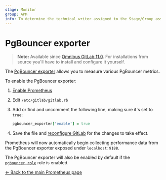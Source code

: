 ```yaml
---
stage: Monitor
group: APM
info: To determine the technical writer assigned to the Stage/Group associated with this page, see https://about.gitlab.com/handbook/engineering/ux/technical-writing/#designated-technical-writers
---
```


# PgBouncer exporter

>**Note:**
Available since [Omnibus GitLab 11.0](https://gitlab.com/gitlab-org/omnibus-gitlab/-/merge_requests/2493).
For installations from source you'll have to install and configure it yourself.

The [PgBouncer exporter](https://github.com/stanhu/pgbouncer_exporter) allows you to measure various PgBouncer metrics.

To enable the PgBouncer exporter:

1. [Enable Prometheus](index.md#configuring-prometheus)
1. Edit `/etc/gitlab/gitlab.rb`
1. Add or find and uncomment the following line, making sure it's set to `true`:

   ```ruby
   pgbouncer_exporter['enable'] = true
   ```

1. Save the file and [reconfigure GitLab](../../restart_gitlab.md#omnibus-gitlab-reconfigure) for the changes to
   take effect.

Prometheus will now automatically begin collecting performance data from
the PgBouncer exporter exposed under `localhost:9188`.

The PgBouncer exporter will also be enabled by default if the [`pgbouncer_role`](https://docs.gitlab.com/omnibus/roles/#postgres-roles)
role is enabled.

[← Back to the main Prometheus page](index.md)
